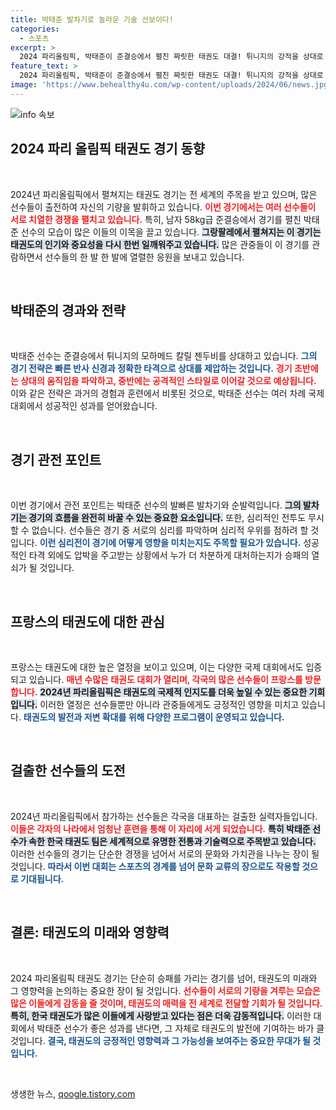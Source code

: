 ```yaml
---
title: 박태준 발차기로 놀라운 기술 선보이다!
categories:
  - 스포츠
excerpt: >
  2024 파리올림픽, 박태준이 준결승에서 펼친 짜릿한 태권도 대결! 튀니지의 강적을 상대로 한 그의 열정적인 경기를 놓치지 마세요!
feature_text: >
  2024 파리올림픽, 박태준이 준결승에서 펼친 짜릿한 태권도 대결! 튀니지의 강적을 상대로 한 그의 열정적인 경기를 놓치지 마세요!
image: 'https://www.behealthy4u.com/wp-content/uploads/2024/06/news.jpg'
---
```


<p><img src="https://www.behealthy4u.com/wp-content/uploads/2024/06/news.jpg" alt="info 속보" /></p>

<h2 data-ke-size="size26">2024 파리 올림픽 태권도 경기 동향</h2>

<p data-ke-size="size16">&nbsp;</p>

<p data-ke-size="size16">2024년 파리올림픽에서 펼쳐지는 태권도 경기는 전 세계의 주목을 받고 있으며, 많은 선수들이 출전하여 자신의 기량을 발휘하고 있습니다. <b><span style="color: #ee2323;">이번 경기에서는 여러 선수들이 서로 치열한 경쟁을 펼치고 있습니다.</span></b> 특히, 남자 58kg급 준결승에서 경기를 펼친 박태준 선수의 모습이 많은 이들의 이목을 끌고 있습니다. <b><span style="background-color: #21538527;">그랑팔레에서 펼쳐지는 이 경기는 태권도의 인기와 중요성을 다시 한번 일깨워주고 있습니다.</span></b> 많은 관중들이 이 경기를 관람하면서 선수들의 한 발 한 발에 열렬한 응원을 보내고 있습니다.</p>

<p data-ke-size="size16">&nbsp;</p>

<h2 data-ke-size="size26">박태준의 경과와 전략</h2>

<p data-ke-size="size16">&nbsp;</p>

<p data-ke-size="size16">박태준 선수는 준결승에서 튀니지의 모하메드 칼릴 젠두비를 상대하고 있습니다. <b><span style="color: #1a5490;">그의 경기 전략은 빠른 반사 신경과 정확한 타격으로 상대를 제압하는 것입니다.</span></b> <b><span style="color: #ee2323;">경기 초반에는 상대의 움직임을 파악하고, 중반에는 공격적인 스타일로 이어갈 것으로 예상됩니다.</span></b> 이와 같은 전략은 과거의 경험과 훈련에서 비롯된 것으로, 박태준 선수는 여러 차례 국제 대회에서 성공적인 성과를 얻어왔습니다.</p>

<p data-ke-size="size16">&nbsp;</p>

<h2 data-ke-size="size26">경기 관전 포인트</h2>

<p data-ke-size="size16">&nbsp;</p>

<p data-ke-size="size16">이번 경기에서 관전 포인트는 박태준 선수의 발빠른 발차기와 순발력입니다. <b><span style="background-color: #21538527;">그의 발차기는 경기의 흐름을 완전히 바꿀 수 있는 중요한 요소입니다.</span></b> 또한, 심리적인 전투도 무시할 수 없습니다. 선수들은 경기 중 서로의 심리를 파악하며 심리적 우위를 점하려 할 것입니다. <b><span style="color: #1a5490;">이런 심리전이 경기에 어떻게 영향을 미치는지도 주목할 필요가 있습니다.</span></b> 성공적인 타격 외에도 압박을 주고받는 상황에서 누가 더 차분하게 대처하는지가 승패의 열쇠가 될 것입니다.</p>

<p data-ke-size="size16">&nbsp;</p>

<h2 data-ke-size="size26">프랑스의 태권도에 대한 관심</h2>

<p data-ke-size="size16">&nbsp;</p>

<p data-ke-size="size16">프랑스는 태권도에 대한 높은 열정을 보이고 있으며, 이는 다양한 국제 대회에서도 입증되고 있습니다. <b><span style="color: #ee2323;">매년 수많은 태권도 대회가 열리며, 각국의 많은 선수들이 프랑스를 방문합니다.</span></b> <b><span style="background-color: #21538527;">2024년 파리올림픽은 태권도의 국제적 인지도를 더욱 높일 수 있는 중요한 기회입니다.</span></b> 이러한 열정은 선수들뿐만 아니라 관중들에게도 긍정적인 영향을 미치고 있습니다. <b><span style="color: #1a5490;">태권도의 발전과 저변 확대를 위해 다양한 프로그램이 운영되고 있습니다.</span></b></p>

<p data-ke-size="size16">&nbsp;</p>

<h2 data-ke-size="size26">걸출한 선수들의 도전</h2>

<p data-ke-size="size16">&nbsp;</p>

<p data-ke-size="size16">2024년 파리올림픽에서 참가하는 선수들은 각국을 대표하는 걸출한 실력자들입니다. <b><span style="color: #ee2323;">이들은 각자의 나라에서 엄청난 훈련을 통해 이 자리에 서게 되었습니다.</span></b> <b><span style="background-color: #21538527;">특히 박태준 선수가 속한 한국 태권도 팀은 세계적으로 유명한 전통과 기술력으로 주목받고 있습니다.</span></b> 이러한 선수들의 경기는 단순한 경쟁을 넘어서 서로의 문화와 가치관을 나누는 장이 될 것입니다. <b><span style="color: #1a5490;">따라서 이번 대회는 스포츠의 경계를 넘어 문화 교류의 장으로도 작용할 것으로 기대됩니다.</span></b></p>

<p data-ke-size="size16">&nbsp;</p>

<h2 data-ke-size="size26">결론: 태권도의 미래와 영향력</h2>

<p data-ke-size="size16">&nbsp;</p>

<p data-ke-size="size16">2024 파리올림픽 태권도 경기는 단순히 승패를 가리는 경기를 넘어, 태권도의 미래와 그 영향력을 논의하는 중요한 장이 될 것입니다. <b><span style="color: #ee2323;">선수들이 서로의 기량을 겨루는 모습은 많은 이들에게 감동을 줄 것이며, 태권도의 매력을 전 세계로 전달할 기회가 될 것입니다.</span></b> <b><span style="background-color: #21538527;">특히, 한국 태권도가 많은 이들에게 사랑받고 있다는 점은 더욱 감동적입니다.</span></b> 이러한 대회에서 박태준 선수가 좋은 성과를 낸다면, 그 자체로 태권도의 발전에 기여하는 바가 클 것입니다. <b><span style="color: #1a5490;">결국, 태권도의 긍정적인 영향력과 그 가능성을 보여주는 중요한 무대가 될 것입니다.</span></b></p>

<p data-ke-size="size16">&nbsp;</p>
생생한 뉴스, <a href="https://qoogle.tistory.com" rel="dofollow">qoogle.tistory.com</a>



